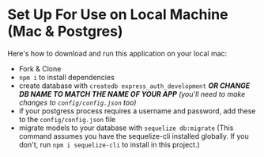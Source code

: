 # Set Up For Use on Local Machine (Mac & Postgres)

Here's how to download and run this application on your local mac:

* Fork & Clone
* `npm i` to install dependencies
* create database with `createdb express_auth_development` ***OR CHANGE DB NAME TO MATCH THE NAME OF YOUR APP*** _(you'll need to make changes to `config/config.json` too)_
* if your postgress process requires a username and password, add these to the `config/config.json` file
* migrate models to your database with `sequelize db:migrate` (This command assumes you have the sequelize-cli installed globally. If you don't, run `npm i sequelize-cli` to install in this project.)




